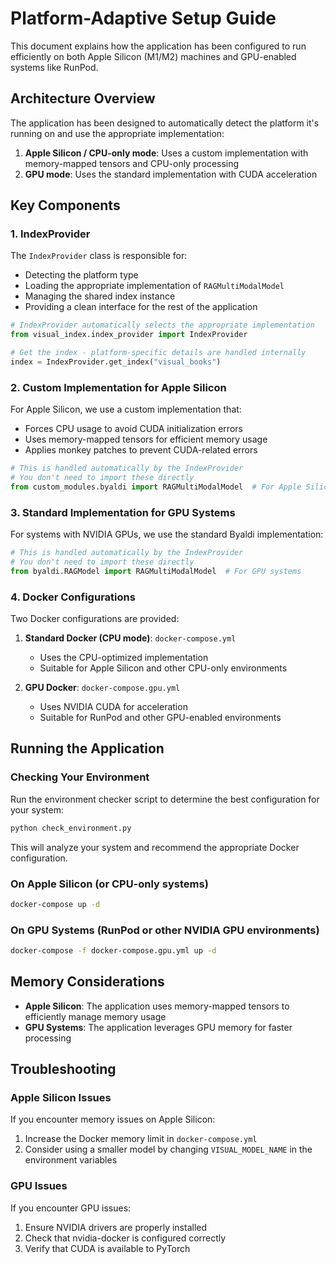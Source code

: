 # Platform-Adaptive Setup Guide

This document explains how the application has been configured to run efficiently on both Apple Silicon (M1/M2) machines and GPU-enabled systems like RunPod.

## Architecture Overview

The application has been designed to automatically detect the platform it's running on and use the appropriate implementation:

1. **Apple Silicon / CPU-only mode**: Uses a custom implementation with memory-mapped tensors and CPU-only processing
2. **GPU mode**: Uses the standard implementation with CUDA acceleration

## Key Components

### 1. IndexProvider

The `IndexProvider` class is responsible for:
- Detecting the platform type
- Loading the appropriate implementation of `RAGMultiModalModel`
- Managing the shared index instance
- Providing a clean interface for the rest of the application

```python
# IndexProvider automatically selects the appropriate implementation
from visual_index.index_provider import IndexProvider

# Get the index - platform-specific details are handled internally
index = IndexProvider.get_index("visual_books")
```

### 2. Custom Implementation for Apple Silicon

For Apple Silicon, we use a custom implementation that:
- Forces CPU usage to avoid CUDA initialization errors
- Uses memory-mapped tensors for efficient memory usage
- Applies monkey patches to prevent CUDA-related errors

```python
# This is handled automatically by the IndexProvider
# You don't need to import these directly
from custom_modules.byaldi import RAGMultiModalModel  # For Apple Silicon
```

### 3. Standard Implementation for GPU Systems

For systems with NVIDIA GPUs, we use the standard Byaldi implementation:
```python
# This is handled automatically by the IndexProvider
# You don't need to import these directly
from byaldi.RAGModel import RAGMultiModalModel  # For GPU systems
```

### 4. Docker Configurations

Two Docker configurations are provided:

1. **Standard Docker (CPU mode)**: `docker-compose.yml`
   - Uses the CPU-optimized implementation
   - Suitable for Apple Silicon and other CPU-only environments

2. **GPU Docker**: `docker-compose.gpu.yml`
   - Uses NVIDIA CUDA for acceleration
   - Suitable for RunPod and other GPU-enabled environments

## Running the Application

### Checking Your Environment

Run the environment checker script to determine the best configuration for your system:

```bash
python check_environment.py
```

This will analyze your system and recommend the appropriate Docker configuration.

### On Apple Silicon (or CPU-only systems)

```bash
docker-compose up -d
```

### On GPU Systems (RunPod or other NVIDIA GPU environments)

```bash
docker-compose -f docker-compose.gpu.yml up -d
```

## Memory Considerations

- **Apple Silicon**: The application uses memory-mapped tensors to efficiently manage memory usage
- **GPU Systems**: The application leverages GPU memory for faster processing

## Troubleshooting

### Apple Silicon Issues

If you encounter memory issues on Apple Silicon:
1. Increase the Docker memory limit in `docker-compose.yml`
2. Consider using a smaller model by changing `VISUAL_MODEL_NAME` in the environment variables

### GPU Issues

If you encounter GPU issues:
1. Ensure NVIDIA drivers are properly installed
2. Check that nvidia-docker is configured correctly
3. Verify that CUDA is available to PyTorch 